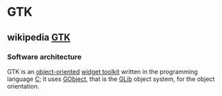 # GTK



## wikipedia [GTK](https://en.wikipedia.org/wiki/GTK)

### Software architecture

GTK is an [object-oriented](https://en.wikipedia.org/wiki/Object-oriented_programming) [widget toolkit](https://en.wikipedia.org/wiki/Widget_toolkit) written in the programming language [C](https://en.wikipedia.org/wiki/C_(programming_language)); it uses [GObject](https://en.wikipedia.org/wiki/GObject), that is the [GLib](https://en.wikipedia.org/wiki/GLib) object system, for the object orientation.

